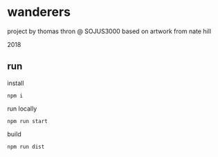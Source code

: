 # wanderers

project by thomas thron @ SOJUS3000 based on artwork from nate hill

2018

## run

install

`npm i`

run locally

`npm run start`

build

`npm run dist`
